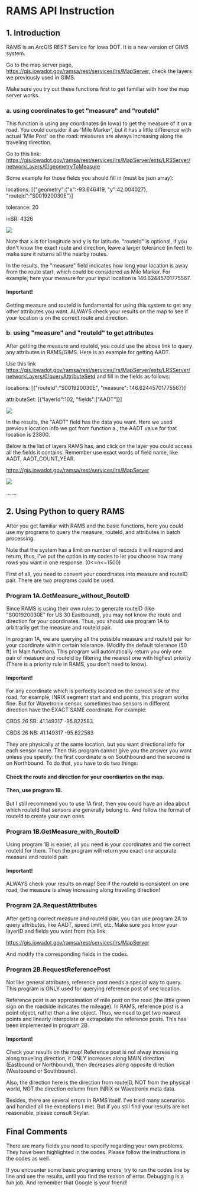 # RAMS API Instruction

## 1. Introduction

RAMS is an ArcGIS REST Service for Iowa DOT. It is a new version of GIMS system.

Go to the map server page, https://gis.iowadot.gov/ramsa/rest/services/lrs/MapServer, check the layers we previously used in GIMS.

Make sure you try out these functions first to get familiar with how the map server works.

### a. using coordinates to get "measure" and "routeId"

This function is using any coordinates (in Iowa) to get the measure of it on a road. You could consider it as 'Mile Marker', but it has a little difference with actual 'Mile Post' on the road: measures are always increasing along the traveling direction.

Go to this link: https://gis.iowadot.gov/ramsa/rest/services/lrs/MapServer/exts/LRSServer/networkLayers/0/geometryToMeasure

Some example for those fields you should fill in (must be json array):

locations: [{"geometry":{"x":-93.646419, "y":42.004027}, "routeId":"S001920030E"}]

tolerance: 20

inSR: 4326

![](https://github.com/jane212/RAMS_API/blob/master/geotomeasure.png)

Note that x is for longitude and y is for latitude. "routeId" is optional, if you don't know the exact route and direction, leave a larger tolerance (in feet) to make sure it returns all the nearby routes.

In the results, the "measure" field indicates how long your location is away from the route start, which could be considered as Mile Marker. For example, here your measure for your input location is 146.62445701775567.

#### Important!

Getting measure and routeId is fundamental for using this system to get any other attributes you want. ALWAYS check your results on the map to see if your location is on the correct route and direction.

### b. using "measure" and "routeId" to get attributes

After getting the measure and routeId, you could use the above link to query any attributes in RAMS/GIMS. Here is an example for getting AADT.

Use this link https://gis.iowadot.gov/ramsa/rest/services/lrs/MapServer/exts/LRSServer/networkLayers/0/queryAttributeSetd and fill in the fields as follows:

locations: [{"routeId":"S001920030E", "measure": 146.62445701775567}]

attributeSet: [{"layerId":102, "fields":["AADT"]}]

![](https://github.com/jane212/RAMS_API/blob/master/aadt.png)

In the results, the "AADT" field has the data you want. Here we used previous location info we got from function a., the AADT value for that location is 23800.

Below is the list of layers RAMS has, and click on the layer you could access all the fields it contains. Remember use exact words of field name, like AADT, AADT_COUNT_YEAR.

https://gis.iowadot.gov/ramsa/rest/services/lrs/MapServer

![](https://github.com/jane212/RAMS_API/blob/master/layers.png)

... ...

## 2. Using Python to query RAMS

After you get familiar with RAMS and the basic functions, here you could use my programs to query the measure, routeId, and attributes in batch processing.

Note that the system has a limit on number of records it will respond and return, thus, I've put the option in my codes to let you choose how many rows you want in one response. (0<=n<=1500)

First of all, you need to convert your coordinates into measure and routeID pair. There are two programs could be used.

### Program 1A.GetMeasure_without_RouteID

Since RAMS is using their own rules to generate routeID (like "S001920030E" for US 30 Eastbound), you may not know the route and direction for your coordinates. Thus, you should use program 1A to arbitrarily get the measure and routeId pair. 

In program 1A, we are querying all the possible measure and routeId pair for your coordinate within certain tolerance. (Modify the default tolerance (50 ft) in Main function). This program will automatically return you only one pair of measure and routeId by filtering the nearest one with highest priority (There is a priority rule in RAMS, you don't need to know).

#### Important!

For any coordinate which is perfectly located on the correct side of the road, for example, INRIX segment start and end points, this program works fine. But for Wavetronix sensor, sometimes two sensors in different direction have the EXACT SAME coordinate. For example:

CBDS 26 SB: 41.149317	-95.822583

CBDS 26 NB: 41.149317	-95.822583

They are physically at the same location, but you want directional info for each sensor name. Then this program cannot give you the answer you want unless you specify: the first coordinate is on Southbound and the second is on Northbound. To do that, you have to do two things:

#### Check the route and direction for your coordiantes on the map.
#### Then, use program 1B.

But I still recommend you to use 1A first, then you could have an idea about which routeId that sensors are generally belong to. And follow the format of routeId to create your own ones.

### Program 1B.GetMeasure_with_RouteID

Using program 1B is easier, all you need is your coordinates and the correct routeId for them. Then the program will return you exact one accurate measure and routeId pair.

#### Important!

ALWAYS check your results on map! See if the routeId is consistent on one road, the measure is alway increasing along traveling direction!

### Program 2A.RequestAttributes

After getting correct measure and routeId pair, you can use program 2A to query attributes, like AADT, speed limit, etc. Make sure you know your layerID and fields you want from this link:

https://gis.iowadot.gov/ramsa/rest/services/lrs/MapServer

And modify the corresponding fields in the codes.

### Program 2B.RequestReferencePost

Not like general attributes, reference post needs a special way to query. This program is ONLY used for querying reference post of one location.

Reference post is an approximation of mile post on the road (the little green sign on the roadside indicates the mileage). In RAMS, reference post is a point object, rather than a line object. Thus, we need to get two nearest points and linearly interpolate or extrapolate the reference posts. This has been implemented in program 2B.

#### Important!

Check your results on the map! Reference post is not alway increasing along traveling direction, it ONLY increases along MAIN direction (Eastbound or Northbound), then decreases along opposite direction (Westbound or Southbound). 

Also, the direction here is the direction from routeID, NOT from the physical world, NOT the direction column from INRIX or Wavetronix meta data.

Besides, there are several errors in RAMS itself. I've tried many scenarios and handled all the exceptions I met. But if you still find your results are not reasonable, please consult Skylar.

## Final Comments

There are many fields you need to specify regarding your own problems. They have been highlighted in the codes. Please follow the instructions in the codes as well.

If you encounter some basic programing errors, try to run the codes line by line and see the results, until you find the reason of error. Debugging is a fun job. And remember that Google is your friend!








